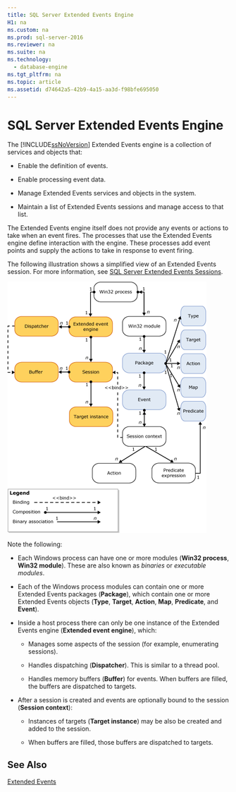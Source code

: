 ```yaml
---
title: SQL Server Extended Events Engine
H1: na
ms.custom: na
ms.prod: sql-server-2016
ms.reviewer: na
ms.suite: na
ms.technology: 
  - database-engine
ms.tgt_pltfrm: na
ms.topic: article
ms.assetid: d74642a5-42b9-4a15-aa3d-f98bfe695050
---
```

# SQL Server Extended Events Engine
  The [!INCLUDE[ssNoVersion](../../Token/Other/ssNoVersion_md.md)] Extended Events engine is a collection of services and objects that:  
  
-   Enable the definition of events.  
  
-   Enable processing event data.  
  
-   Manage Extended Events services and objects in the system.  
  
-   Maintain a list of Extended Events sessions and manage access to that list.  
  
 The Extended Events engine itself does not provide any events or actions to take when an event fires. The processes that use the Extended Events engine define interaction with the engine. These processes add event points and supply the actions to take in response to event firing.  
  
 The following illustration shows a simplified view of an Extended Events session. For more information, see [SQL Server Extended Events Sessions](../../Topics/TopicNameNotContainA/SQL-Server-Extended-Events-Sessions.md).  
  
 ![Detailed extended events architecture](../../Images/Image/ImageNotContaina/xeArchitectureDetailed.gif "xeArchitectureDetailed")  
  
 Note the following:  
  
-   Each Windows process can have one or more modules \(**Win32 process**, **Win32 module**\). These are also known as *binaries* or *executable modules*.  
  
-   Each of the Windows process modules can contain one or more Extended Events packages \(**Package**\), which contain one or more Extended Events objects \(**Type**, **Target**, **Action**, **Map**, **Predicate**, and **Event**\).  
  
-   Inside a host process there can only be one instance of the Extended Events engine \(**Extended event engine**\), which:  
  
    -   Manages some aspects of the session \(for example, enumerating sessions\).  
  
    -   Handles dispatching \(**Dispatcher**\). This is similar to a thread pool.  
  
    -   Handles memory buffers \(**Buffer**\) for events. When buffers are filled, the buffers are dispatched to targets.  
  
-   After a session is created and events are optionally bound to the session \(**Session context**\):  
  
    -   Instances of targets \(**Target instance**\) may be also be created and added to the session.  
  
    -   When buffers are filled, those buffers are dispatched to targets.  
  
## See Also  
 [Extended Events](../../Topics/TopicNameNotContainA/Extended-Events.md)  
  
  